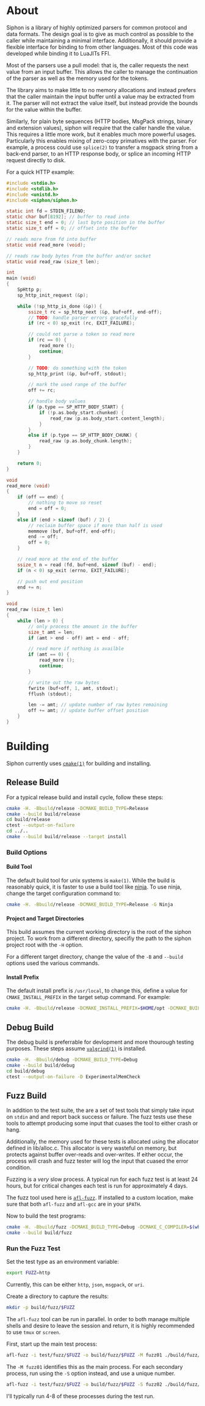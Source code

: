 # About

Siphon is a library of highly optimized parsers for common protocol and data
formats. The design goal is to give as much control as possible to the
caller while maintaining a minimal interface. Additionally, it should provide
a flexible interface for binding to from other languages. Most of this code
was developed while binding it to LuaJITs FFI.

Most of the parsers use a pull model: that is, the caller requests the next
value from an input buffer. This allows the caller to manage the continuation
of the parser as well as the memory used for the tokens.

The library aims to make little to no memory allocations and instead prefers that
the caller maintain the input buffer until a value may be extracted from it. The
parser will not extract the value itself, but instead provide the bounds for the
value within the buffer.

Similarly, for plain byte sequences (HTTP bodies, MsgPack strings, binary and
extension values), siphon will require that the caller handle the value. This
requires a little more work, but it enables much more powerful usages. 
Particularly this enables mixing of zero-copy primatives with the parser. For
example, a process could use `splice(2)` to transfer a msgpack string from a
back-end parser, to an HTTP response body, or splice an incoming HTTP request
directly to disk.

For a quick HTTP example:

```C
#include <stdio.h>
#include <stdlib.h>
#include <unistd.h>
#include <siphon/siphon.h>

static int fd = STDIN_FILENO;
static char buf[8192]; // buffer to read into
static size_t end = 0; // last byte position in the buffer
static size_t off = 0; // offset into the buffer

// reads more from fd into buffer
static void read_more (void);

// reads raw body bytes from the buffer and/or socket
static void read_raw (size_t len);

int
main (void)
{
	SpHttp p;
	sp_http_init_request (&p);

	while (!sp_http_is_done (&p)) {
		ssize_t rc = sp_http_next (&p, buf+off, end-off);
		// TODO: handle parser errors gracefully
		if (rc < 0) sp_exit (rc, EXIT_FAILURE);

		// could not parse a token so read more
		if (rc == 0) {
			read_more ();
			continue;
		}

		// TODO: do something with the token
		sp_http_print (&p, buf+off, stdout);

		// mark the used range of the buffer
		off += rc;

		// handle body values
		if (p.type == SP_HTTP_BODY_START) {
			if (!p.as.body_start.chunked) {
				read_raw (p.as.body_start.content_length);
			}
		}
		else if (p.type == SP_HTTP_BODY_CHUNK) {
			read_raw (p.as.body_chunk.length);
		}
	}

	return 0;
}

void
read_more (void)
{
	if (off == end) {
		// nothing to move so reset
		end = off = 0;
	}
	else if (end > sizeof (buf) / 2) {
		// reclaim buffer space if more than half is used
		memmove (buf, buf+off, end-off);
		end -= off;
		off = 0;
	}

	// read more at the end of the buffer
	ssize_t n = read (fd, buf+end, sizeof (buf) - end);
	if (n < 0) sp_exit (errno, EXIT_FAILURE);

	// push out end position
	end += n;
}

void
read_raw (size_t len)
{
	while (len > 0) {
		// only process the amount in the buffer
		size_t amt = len;
		if (amt > end - off) amt = end - off;

		// read more if nothing is availble
		if (amt == 0) {
			read_more ();
			continue;
		}

		// write out the raw bytes
		fwrite (buf+off, 1, amt, stdout);
		fflush (stdout);

		len -= amt; // update number of raw bytes remaining
		off += amt; // update buffer offset position
	}
}
```

# Building

Siphon currently uses [`cmake(1)`](https://cmake.org) for building and installing.

## Release Build

For a typical release build and install cycle, follow these steps:

```bash
cmake -H. -Bbuild/release -DCMAKE_BUILD_TYPE=Release
cmake --build build/release
cd build/release
ctest --output-on-failure
cd ../..
cmake --build build/release --target install
```

### Build Options

#### Build Tool

The default build tool for unix systems is `make(1)`. While the build is
reasonably quick, it is faster to use a build tool like
[ninja](https://martine.github.io/ninja/). To use ninja, change the target
configuration command to:

```bash
cmake -H. -Bbuild/release -DCMAKE_BUILD_TYPE=Release -G Ninja
```

#### Project and Target Directories

This build assumes the current working directory is the root of the siphon
project. To work from a different directory, specifiy the path to the siphon
project root with the `-H` option.

For a different target directory, change the value of the `-B` and `--build`
options used the various commands.

#### Install Prefix

The default install prefix is `/usr/local`, to change this, define a value for
`CMAKE_INSTALL_PREFIX` in the target setup command. For example:

```bash
cmake -H. -Bbuild/release -DCMAKE_INSTALL_PREFIX=$HOME/opt -DCMAKE_BUILD_TYPE=Release
```

## Debug Build

The debug build is preferrable for devlopment and more thourough testing purposes.
These steps assume [`valgrind(1)`](http://valgrind.org) is installed.

```bash
cmake -H. -Bbuild/debug -DCMAKE_BUILD_TYPE=Debug
cmake --build build/debug
cd build/debug
ctest --output-on-failure -D ExperimentalMemCheck
```

## Fuzz Build

In addition to the test suite, the are a set of test tools that simply take
input on `stdin` and and report back success or failure. The fuzz tests use
these tools to attempt producing some input that cuases the tool to either
crash or hang.

Additionally, the memory used for these tests is allocated using the allocator
defined in lib/alloc.c. This allocator is very wasteful on memory, but protects
against buffer over-reads and over-writes. If either occur, the process will
crash and fuzz tester will log the input that cuased the error condition.

Fuzzing is a *very* slow process. A typical run for each fuzz test is at least
24 hours, but for critical changes each test is run for approximately 4 days.

The fuzz tool used here is [`afl-fuzz`](http://lcamtuf.coredump.cx/afl/). If
installed to a custom location, make sure that both `afl-fuzz` and `afl-gcc`
are in your `$PATH`.

Now to build the test programs:

```bash
cmake -H. -Bbuild/fuzz -DCMAKE_BUILD_TYPE=Debug -DCMAKE_C_COMPILER=$(which afl-gcc)
cmake --build build/fuzz
```

### Run the Fuzz Test

Set the test type as an environment variable:

```bash
export FUZZ=http
```

Currently, this can be either `http`, `json`, `msgpack`, or `uri`. 

Create a directory to capture the results:

```bash
mkdir -p build/fuzz/$FUZZ
```

The `afl-fuzz` tool can be run in parallel. In order to both manage multiple
shells and desire to leave the session and return, it is highly recommended
to use `tmux` or `screen`.

First, start up the main test process:

```bash
afl-fuzz -i test/fuzz/$FUZZ -o build/fuzz/$FUZZ -M fuzz01 ./build/fuzz/test-$FUZZ-input
```

The `-M fuzz01` identifies this as the main process. For each secondary process,
run using the `-S` option instead, and use a unique number.

```bash
afl-fuzz -i test/fuzz/$FUZZ -o build/fuzz/$FUZZ -S fuzz02 ./build/fuzz/test-$FUZZ-input
```

I'll typically run 4-8 of these processes during the test run.

